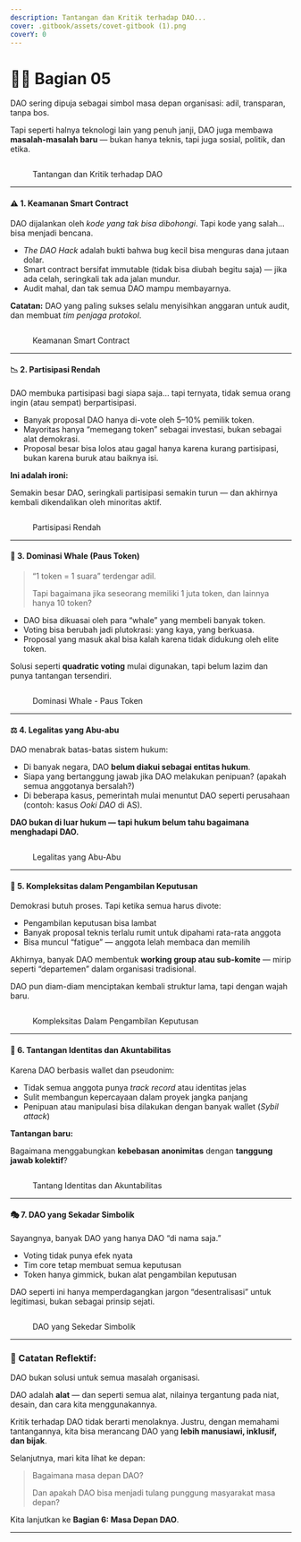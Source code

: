 ```yaml
---
description: Tantangan dan Kritik terhadap DAO...
cover: .gitbook/assets/covet-gitbook (1).png
coverY: 0
---
```


# 🧑‍🌾 Bagian 05

DAO sering dipuja sebagai simbol masa depan organisasi: adil, transparan, tanpa bos.

Tapi seperti halnya teknologi lain yang penuh janji, DAO juga membawa **masalah-masalah baru** — bukan hanya teknis, tapi juga sosial, politik, dan etika.

<figure><img src=".gitbook/assets/06.png" alt=""><figcaption><p>Tantangan dan Kritik terhadap DAO</p></figcaption></figure>

***

#### ⚠️ **1. Keamanan Smart Contract**

DAO dijalankan oleh _kode yang tak bisa dibohongi_. Tapi kode yang salah… bisa menjadi bencana.

* _The DAO Hack_ adalah bukti bahwa bug kecil bisa menguras dana jutaan dolar.
* Smart contract bersifat immutable (tidak bisa diubah begitu saja) — jika ada celah, seringkali tak ada jalan mundur.
* Audit mahal, dan tak semua DAO mampu membayarnya.

**Catatan:** DAO yang paling sukses selalu menyisihkan anggaran untuk audit, dan membuat _tim penjaga protokol_.

<figure><img src=".gitbook/assets/06a.png" alt=""><figcaption><p>Keamanan Smart Contract</p></figcaption></figure>

***

#### 📉 **2. Partisipasi Rendah**

DAO membuka partisipasi bagi siapa saja… tapi ternyata, tidak semua orang ingin (atau sempat) berpartisipasi.

* Banyak proposal DAO hanya di-vote oleh 5–10% pemilik token.
* Mayoritas hanya “memegang token” sebagai investasi, bukan sebagai alat demokrasi.
* Proposal besar bisa lolos atau gagal hanya karena kurang partisipasi, bukan karena buruk atau baiknya isi.

**Ini adalah ironi:**

Semakin besar DAO, seringkali partisipasi semakin turun — dan akhirnya kembali dikendalikan oleh minoritas aktif.

<figure><img src=".gitbook/assets/06b.png" alt=""><figcaption><p>Partisipasi Rendah</p></figcaption></figure>

***

#### 🐋 **3. Dominasi Whale (Paus Token)**

> “1 token = 1 suara” terdengar adil.
>
> Tapi bagaimana jika seseorang memiliki 1 juta token, dan lainnya hanya 10 token?

* DAO bisa dikuasai oleh para “whale” yang membeli banyak token.
* Voting bisa berubah jadi plutokrasi: yang kaya, yang berkuasa.
* Proposal yang masuk akal bisa kalah karena tidak didukung oleh elite token.

Solusi seperti **quadratic voting** mulai digunakan, tapi belum lazim dan punya tantangan tersendiri.

<figure><img src=".gitbook/assets/06c.png" alt=""><figcaption><p>Dominasi Whale - Paus Token</p></figcaption></figure>

***

#### ⚖️ **4. Legalitas yang Abu-abu**

DAO menabrak batas-batas sistem hukum:

* Di banyak negara, DAO **belum diakui sebagai entitas hukum**.
* Siapa yang bertanggung jawab jika DAO melakukan penipuan? (apakah semua anggotanya bersalah?)
* Di beberapa kasus, pemerintah mulai menuntut DAO seperti perusahaan (contoh: kasus _Ooki DAO_ di AS).

**DAO bukan di luar hukum — tapi hukum belum tahu bagaimana menghadapi DAO.**

<figure><img src=".gitbook/assets/06d.png" alt=""><figcaption><p>Legalitas yang Abu-Abu</p></figcaption></figure>

***

#### 🧩 **5. Kompleksitas dalam Pengambilan Keputusan**

Demokrasi butuh proses. Tapi ketika semua harus divote:

* Pengambilan keputusan bisa lambat
* Banyak proposal teknis terlalu rumit untuk dipahami rata-rata anggota
* Bisa muncul “fatigue” — anggota lelah membaca dan memilih

Akhirnya, banyak DAO membentuk **working group atau sub-komite** — mirip seperti “departemen” dalam organisasi tradisional.

DAO pun diam-diam menciptakan kembali struktur lama, tapi dengan wajah baru.

<figure><img src=".gitbook/assets/06e.png" alt=""><figcaption><p>Kompleksitas Dalam Pengambilan Keputusan</p></figcaption></figure>

***

#### 🤖 **6. Tantangan Identitas dan Akuntabilitas**

Karena DAO berbasis wallet dan pseudonim:

* Tidak semua anggota punya _track record_ atau identitas jelas
* Sulit membangun kepercayaan dalam proyek jangka panjang
* Penipuan atau manipulasi bisa dilakukan dengan banyak wallet (_Sybil attack_)

**Tantangan baru:**

Bagaimana menggabungkan **kebebasan anonimitas** dengan **tanggung jawab kolektif**?

<figure><img src=".gitbook/assets/06f.png" alt=""><figcaption><p>Tantang Identitas dan Akuntabilitas</p></figcaption></figure>

***

#### 🎭 **7. DAO yang Sekadar Simbolik**

Sayangnya, banyak DAO yang hanya DAO “di nama saja.”

* Voting tidak punya efek nyata
* Tim core tetap membuat semua keputusan
* Token hanya gimmick, bukan alat pengambilan keputusan

DAO seperti ini hanya memperdagangkan jargon “desentralisasi” untuk legitimasi, bukan sebagai prinsip sejati.

<figure><img src=".gitbook/assets/06g.png" alt=""><figcaption><p>DAO yang Sekedar Simbolik</p></figcaption></figure>

***

### 🧠 Catatan Reflektif:

DAO bukan solusi untuk semua masalah organisasi.

DAO adalah **alat** — dan seperti semua alat, nilainya tergantung pada niat, desain, dan cara kita menggunakannya.

Kritik terhadap DAO tidak berarti menolaknya. Justru, dengan memahami tantangannya, kita bisa merancang DAO yang **lebih manusiawi, inklusif, dan bijak**.

Selanjutnya, mari kita lihat ke depan:

> Bagaimana masa depan DAO?
>
> Dan apakah DAO bisa menjadi tulang punggung masyarakat masa depan?

Kita lanjutkan ke **Bagian 6: Masa Depan DAO**.

***
